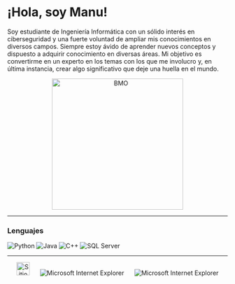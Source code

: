# ¡Hola, soy Manu!

Soy estudiante de Ingeniería Informática con un sólido interés en ciberseguridad y una fuerte voluntad de ampliar mis conocimientos en diversos campos. Siempre estoy ávido de aprender nuevos conceptos y dispuesto a adquirir conocimiento en diversas áreas. Mi objetivo es convertirme en un experto en los temas con los que me involucro y, en última instancia, crear algo significativo que deje una huella en el mundo.

<div align="center">
  <img src="https://i.redd.it/xs74tbvu4dk51.gif" alt="BMO" width="300" />
</div>

---

### Lenguajes

![Python](https://img.shields.io/badge/-Python-3776AB?style=for-the-badge&logo=python&logoColor=white)
![Java](https://img.shields.io/badge/-Java-007396?style=for-the-badge&logo=java&logoColor=white)
![C++](https://img.shields.io/badge/-C%2B%2B-00599C?style=for-the-badge&logo=c%2B%2B&logoColor=white)
![SQL Server](https://img.shields.io/badge/-SQL%20Server-CC2927?style=for-the-badge&logo=microsoft-sql-server&logoColor=white)

---

<div align="center">
  <img src="https://raw.githubusercontent.com/BrunnerLivio/brunnerlivio/master/images/notepad.gif" alt="Sitio creado con Notepad" height="30" />
  <!-- "margin-right: whatever;" -->
  <span>&nbsp;&nbsp;&nbsp;&nbsp;</span>  
  <img src="https://raw.githubusercontent.com/BrunnerLivio/brunnerlivio/master/images/ie_logo.gif" alt="Microsoft Internet Explorer" />
  <span>&nbsp;&nbsp;&nbsp;&nbsp;</span>  
  <img src="https://raw.githubusercontent.com/BrunnerLivio/brunnerlivio/master/images/noframes.gif" alt="Microsoft Internet Explorer" />
</div>
